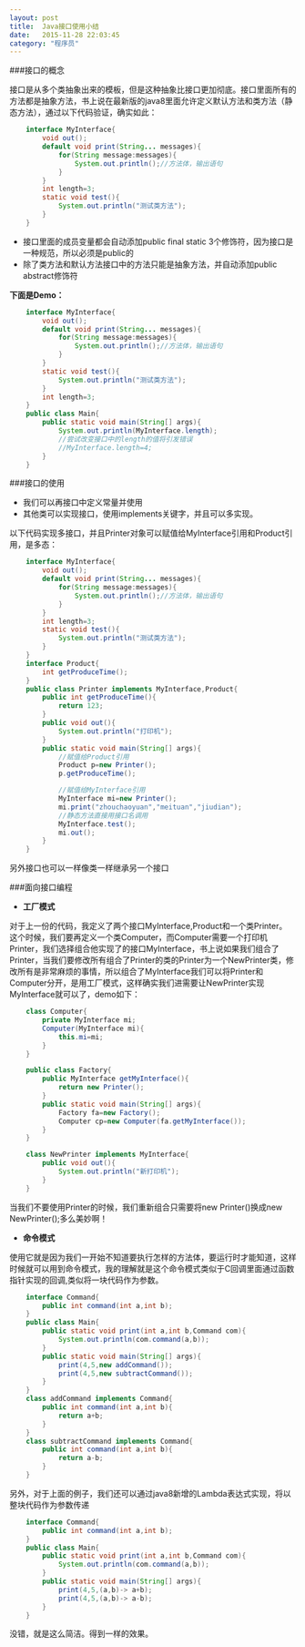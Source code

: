 ```yaml
---
layout: post
title:  Java接口使用小结
date:   2015-11-28 22:03:45
category: "程序员"
---
```




###接口的概念

接口是从多个类抽象出来的模板，但是这种抽象比接口更加彻底。接口里面所有的方法都是抽象方法，书上说在最新版的java8里面允许定义默认方法和类方法（静态方法），通过以下代码验证，确实如此：

```java
    interface MyInterface{
		void out();
    	default void print(String... messages){
			for(String message:messages){
    			System.out.println();//方法体，输出语句
			}
    	}
		int length=3;
		static void test(){
			System.out.println("测试类方法");
		}
    }
```

- 接口里面的成员变量都会自动添加public final static 3个修饰符，因为接口是一种规范，所以必须是public的
- 除了类方法和默认方法接口中的方法只能是抽象方法，并自动添加public abstract修饰符

**下面是Demo：**

```java
	interface MyInterface{
		void out();
    	default void print(String... messages){
			for(String message:messages){
    			System.out.println();//方法体，输出语句
			}
    	}
		static void test(){
			System.out.println("测试类方法");
		}
		int length=3;
    }
	public class Main{
		public static void main(String[] args){
			System.out.println(MyInterface.length);
			//尝试改变接口中的length的值将引发错误
			//MyInterface.length=4;
		}
	}
```

###接口的使用

- 我们可以再接口中定义常量并使用
- 其他类可以实现接口，使用implements关键字，并且可以多实现。

以下代码实现多接口，并且Printer对象可以赋值给MyInterface引用和Product引用，是多态：

```java
	interface MyInterface{
		void out();
    	default void print(String... messages){
			for(String message:messages){
    			System.out.println();//方法体，输出语句
			}
    	}
		int length=3;
		static void test(){
			System.out.println("测试类方法");
		}
    }
	interface Product{
		int getProduceTime();
	}
	public class Printer implements MyInterface,Product{
		public int getProduceTime(){
			return 123;
		}
		public void out(){
			System.out.println("打印机");
		}
		public static void main(String[] args){
			//赋值给Product引用
			Product p=new Printer();
			p.getProduceTime();

			//赋值给MyInterface引用
			MyInterface mi=new Printer();
			mi.print("zhouchaoyuan","meituan","jiudian");
			//静态方法直接用接口名调用
			MyInterface.test();
			mi.out(); 
		}
	}
```

另外接口也可以一样像类一样继承另一个接口



###面向接口编程

- **工厂模式**

对于上一份的代码，我定义了两个接口MyInterface,Product和一个类Printer。
这个时候，我们要再定义一个类Computer，而Computer需要一个打印机Printer，我们选择组合他实现了的接口MyInterface，书上说如果我们组合了Printer，当我们要修改所有组合了Printer的类的Printer为一个NewPrinter类，修改所有是非常麻烦的事情，所以组合了MyInterface我们可以将Printer和Computer分开，是用工厂模式，这样确实我们进需要让NewPrinter实现MyInterface就可以了，demo如下：

```java
	class Computer{	
		private MyInterface mi;
		Computer(MyInterface mi){
			this.mi=mi;
		}
	}

	public class Factory{
		public MyInterface getMyInterface(){
			return new Printer();
		}
		public static void main(String[] args){
			Factory fa=new Factory();
			Computer cp=new Computer(fa.getMyInterface());
		}
	}

	class NewPrinter implements MyInterface{
		public void out(){
			System.out.println("新打印机");
		}
	}
```

当我们不要使用Printer的时候，我们重新组合只需要将new Printer()换成new NewPrinter();多么美妙啊！

- **命令模式**

使用它就是因为我们一开始不知道要执行怎样的方法体，要运行时才能知道，这样时候就可以用到命令模式，我的理解就是这个命令模式类似于C回调里面通过函数指针实现的回调,类似将一块代码作为参数。

```java
	interface Command{
		public int command(int a,int b);
	} 
	public class Main{
		public static void print(int a,int b,Command com){
			System.out.println(com.command(a,b));
		}
		public static void main(String[] args){
			print(4,5,new addCommand());
			print(4,5,new subtractCommand());
		}
	}
	class addCommand implements Command{
		public int command(int a,int b){
			return a+b;
		}
	}
	class subtractCommand implements Command{
		public int command(int a,int b){
			return a-b;
		}
	}
```


另外，对于上面的例子，我们还可以通过java8新增的Lambda表达式实现，将以整块代码作为参数传递

```java
	interface Command{
		public int command(int a,int b);
	} 
	public class Main{
		public static void print(int a,int b,Command com){
			System.out.println(com.command(a,b));
		}
		public static void main(String[] args){
			print(4,5,(a,b)-> a+b);
			print(4,5,(a,b)-> a-b);
		}
	}
```

没错，就是这么简洁。得到一样的效果。
